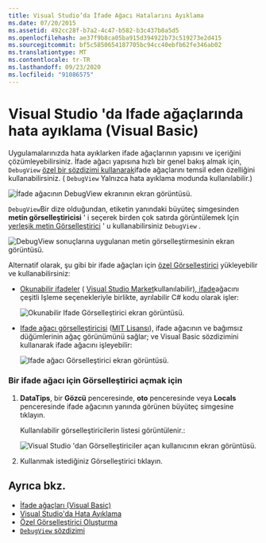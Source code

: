 ```yaml
---
title: Visual Studio’da İfade Ağacı Hatalarını Ayıklama
ms.date: 07/20/2015
ms.assetid: 492cc28f-b7a2-4c47-b582-b3c437b8a5d5
ms.openlocfilehash: ae37f9b8ca05ba915d394922b73c519273e2d415
ms.sourcegitcommit: bf5c5850654187705bc94cc40ebfb62fe346ab02
ms.translationtype: MT
ms.contentlocale: tr-TR
ms.lasthandoff: 09/23/2020
ms.locfileid: "91086575"
---
```

# <a name="debugging-expression-trees-in-visual-studio-visual-basic"></a>Visual Studio 'da Ifade ağaçlarında hata ayıklama (Visual Basic)

Uygulamalarınızda hata ayıklarken ifade ağaçlarının yapısını ve içeriğini çözümleyebilirsiniz. İfade ağacı yapısına hızlı bir genel bakış almak için, `DebugView` [özel bir sözdizimi kullanarak](debugview-syntax.md)ifade ağaçlarını temsil eden özelliğini kullanabilirsiniz. ( `DebugView` Yalnızca hata ayıklama modunda kullanılabilir.)  

![İfade ağacının DebugView ekranının ekran görüntüsü.](media/debugging-expression-trees-in-visual-studio/debugview-visual-basic.png)

`DebugView`Bir dize olduğundan, etiketin yanındaki büyüteç simgesinden **metin görselleştiricisi** ' i seçerek birden çok satırda görüntülemek Için [yerleşik metin Görselleştirici](/visualstudio/debugger/view-strings-visualizer#open-a-string-visualizer) ' u kullanabilirsiniz `DebugView` .

 ![DebugView sonuçlarına uygulanan metin görselleştirmesinin ekran görüntüsü.](media/debugging-expression-trees-in-visual-studio/string-visualizer-vb.png)

Alternatif olarak, şu gibi bir ifade ağaçları için [özel Görselleştirici](/visualstudio/debugger/create-custom-visualizers-of-data) yükleyebilir ve kullanabilirsiniz:

- [Okunabilir ifadeler](https://github.com/agileobjects/ReadableExpressions) ( [Visual Studio Market](https://marketplace.visualstudio.com/items?itemName=vs-publisher-1232914.ReadableExpressionsVisualizers)kullanılabilir[), ifade](https://github.com/agileobjects/ReadableExpressions/blob/master/LICENSE.md)ağacını çeşitli Işleme seçenekleriyle birlikte, ayrılabilir C# kodu olarak işler:

  ![Okunabilir Ifade Görselleştirici ekran görüntüsü.](media/debugging-expression-trees-in-visual-studio/readable-expressions-visualizer.png)

- [Ifade ağacı görselleştiricisi](https://github.com/zspitz/ExpressionTreeVisualizer/blob/master/README.md) ([MIT Lisansı](https://github.com/zspitz/ExpressionTreeVisualizer/blob/master/LICENSE)), ifade ağacının ve bağımsız düğümlerinin ağaç görünümünü sağlar; ve Visual Basic sözdizimini kullanarak ifade ağacını işleyebilir:

  ![Ifade ağacı Görselleştirici ekran görüntüsü.](media/debugging-expression-trees-in-visual-studio/expression-tree-visualizer-vb.png)

### <a name="to-open-a-visualizer-for-an-expression-tree"></a>Bir ifade ağacı için Görselleştirici açmak için  
  
1. **DataTips**, bir **Gözcü** penceresinde, **oto** penceresinde veya **Locals** penceresinde ifade ağacının yanında görünen büyüteç simgesine tıklayın.  
  
    Kullanılabilir görselleştiricilerin listesi görüntülenir.:

    ![Visual Studio 'dan Görselleştiriciler açan kullanıcının ekran görüntüsü.](media/debugging-expression-trees-in-visual-studio/expression-tree-visualizers-vb.png)

2. Kullanmak istediğiniz Görselleştirici tıklayın.  

## <a name="see-also"></a>Ayrıca bkz.

- [İfade ağaçları (Visual Basic)](index.md)
- [Visual Studio'da Hata Ayıklama](/visualstudio/debugger/debugger-feature-tour)
- [Özel Görselleştirici Oluşturma](/visualstudio/debugger/create-custom-visualizers-of-data)
- [`DebugView` sözdizimi](debugview-syntax.md)
